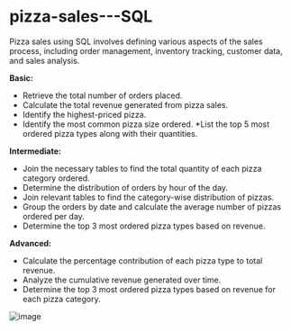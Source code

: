# pizza-sales---SQL
Pizza sales using SQL involves defining various aspects of the sales process, including order management, inventory tracking, customer data, and sales analysis.

**Basic:**
* Retrieve the total number of orders placed.
* Calculate the total revenue generated from pizza sales.
* Identify the highest-priced pizza.
* Identify the most common pizza size ordered.
*List the top 5 most ordered pizza types along with their quantities.


**Intermediate:**
* Join the necessary tables to find the total quantity of each pizza category ordered.
* Determine the distribution of orders by hour of the day.
* Join relevant tables to find the category-wise distribution of pizzas.
* Group the orders by date and calculate the average number of pizzas ordered per day.
* Determine the top 3 most ordered pizza types based on revenue.

**Advanced:**
* Calculate the percentage contribution of each pizza type to total revenue.
* Analyze the cumulative revenue generated over time.
* Determine the top 3 most ordered pizza types based on revenue for each pizza category.

![image](https://github.com/saurav0109/pizza-sales---SQL/assets/95297724/e4636349-2aad-4460-a7cc-006f483abe64)

